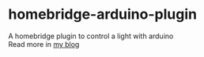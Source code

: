 # homebridge-arduino-plugin
A homebridge plugin to control a light with arduino  
Read more in [my blog](https://wuleiaty.github.io/2018/07/20/Homebridge-homekit.html)
